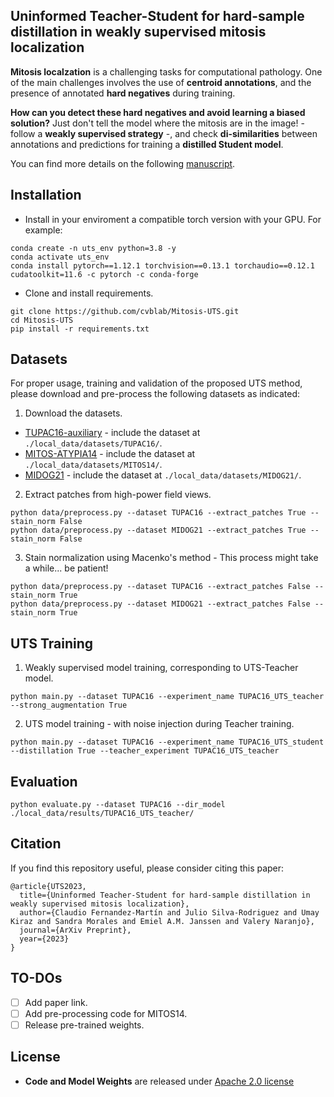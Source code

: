 ## Uninformed Teacher-Student for hard-sample distillation in weakly supervised mitosis localization

**Mitosis localzation** is a challenging tasks for computational pathology. One of the main challenges involves the use of
**centroid annotations**, and the presence of annotated **hard negatives** during training.

**How can you detect these hard negatives and avoid learning a biased solution?** Just don't tell the model where the 
mitosis are in the image! - follow a **weakly supervised strategy** -, and check **di-similarities** between annotations and
predictions for training a **distilled Student model**.

You can find more details on the following [manuscript]().

## Installation

* Install in your enviroment a compatible torch version with your GPU. For example:

```
conda create -n uts_env python=3.8 -y
conda activate uts_env
conda install pytorch==1.12.1 torchvision==0.13.1 torchaudio==0.12.1 cudatoolkit=11.6 -c pytorch -c conda-forge
```

* Clone and install requirements.

```
git clone https://github.com/cvblab/Mitosis-UTS.git
cd Mitosis-UTS
pip install -r requirements.txt
```

## Datasets

For proper usage, training and validation of the proposed UTS method, please download and pre-process the following datasets as indicated:

1. Download the datasets.

* [TUPAC16-auxiliary](https://tupac.grand-challenge.org/Dataset/) - include the dataset at `./local_data/datasets/TUPAC16/`.
* [MITOS-ATYPIA14](https://mitos-atypia-14.grand-challenge.org/Donwload/) - include the dataset at `./local_data/datasets/MITOS14/`.
* [MIDOG21](https://imig.science/midog2021/download-dataset/) - include the dataset at `./local_data/datasets/MIDOG21/`.

2. Extract patches from high-power field views.

```
python data/preprocess.py --dataset TUPAC16 --extract_patches True --stain_norm False
python data/preprocess.py --dataset MIDOG21 --extract_patches True --stain_norm False
```

3. Stain normalization using Macenko's method - This process might take a while... be patient!

```
python data/preprocess.py --dataset TUPAC16 --extract_patches False --stain_norm True
python data/preprocess.py --dataset MIDOG21 --extract_patches False --stain_norm True
```

## UTS Training

1. Weakly supervised model training, corresponding to UTS-Teacher model.
```
python main.py --dataset TUPAC16 --experiment_name TUPAC16_UTS_teacher --strong_augmentation True
```
2. UTS model training - with noise injection during Teacher training.
```
python main.py --dataset TUPAC16 --experiment_name TUPAC16_UTS_student --distillation True --teacher_experiment TUPAC16_UTS_teacher
```

## Evaluation

```
python evaluate.py --dataset TUPAC16 --dir_model ./local_data/results/TUPAC16_UTS_teacher/
```

## Citation

If you find this repository useful, please consider citing this paper:
```
@article{UTS2023,
  title={Uninformed Teacher-Student for hard-sample distillation in weakly supervised mitosis localization},
  author={Claudio Fernandez-Martín and Julio Silva-Rodriguez and Umay Kiraz and Sandra Morales and Emiel A.M. Janssen and Valery Naranjo},
  journal={ArXiv Preprint},
  year={2023}
}
```

## TO-DOs

- [ ] Add paper link.
- [ ] Add pre-processing code for MITOS14.
- [ ] Release pre-trained weights.

## License

- **Code and Model Weights** are released under [Apache 2.0 license](LICENSE)
